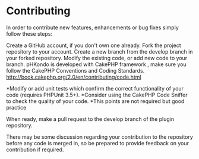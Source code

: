 Contributing
============

In order to contribute new features, enhancements or bug fixes simply follow these steps:

Create a GitHub account, if you don't own one already.
Fork the project repository to your account.
Create a new branch from the develop branch in your forked repository.
Modify the existing code, or add new code to your branch.
pHKondo is developed with CakePHP framework , make sure you follow the CakePHP Conventions and Coding Standards.
http://book.cakephp.org/2.0/en/contributing/code.html

*Modify or add unit tests which confirm the correct functionality of your code (requires PHPUnit 3.5+).
*Consider using the CakePHP Code Sniffer to check the quality of your code.
*This points are not required but good practice

When ready, make a pull request to the develop branch of the plugin repository.

There may be some discussion regarding your contribution to the repository before any code is merged in, so be prepared to provide feedback on your contribution if required.

